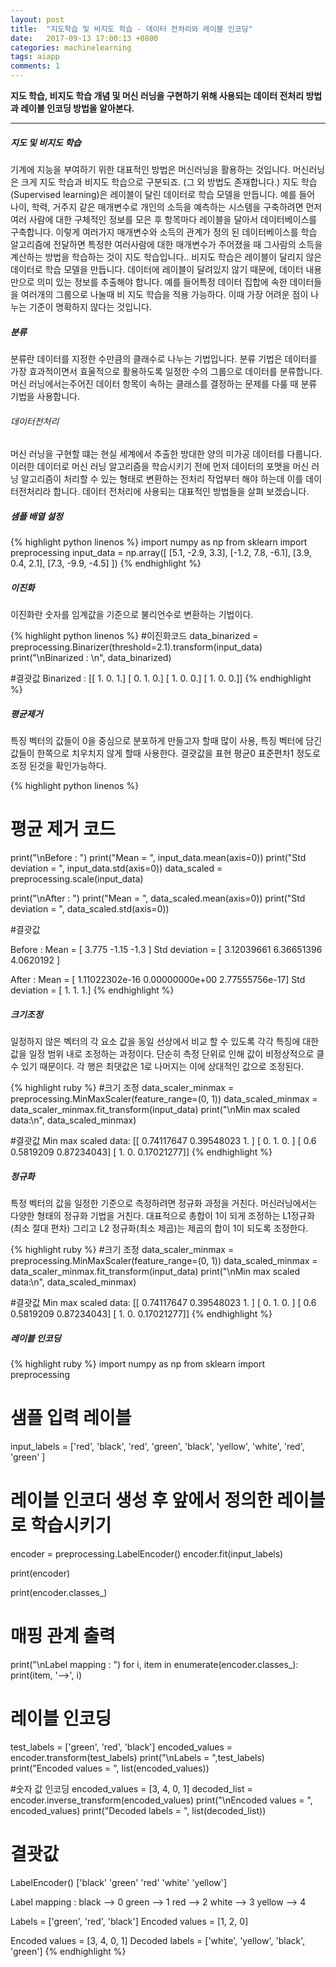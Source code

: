 ```yaml
---
layout: post
title:  "지도학습 및 비지도 학습 - 데이터 전처리와 레이블 인코딩"
date:   2017-09-13 17:00:13 +0800
categories: machinelearning
tags: aiapp
comments: 1
---
```

**지도 학습, 비지도 학습 개념 및 머신 러닝을 구현하기 위해 사용되는 데이터 전처리 방법과 레이블 인코딩 방법을 알아본다.**

---

##### 지도 및 비지도 학습

기계에 지능을 부여하기 위한 대표적인 방법은 머신러닝을 활용하는 것입니다. 머신러닝은 크게 지도 학습과 비지도 학습으로 구분되죠. (그 외 방법도 존재합니다.)
지도 학습(Supervised learning)은 레이블이 달린 데이터로 학습 모델을 만듭니다. 예를 들어 나이, 학력, 거주지 같은 매개변수로 개인의 소득을 예측하는 시스템을 구축하려면
먼저 여러 사람에 대한 구체적인 정보를 모은 후 항목마다 레이블을 달아서 데이터베이스를 구축합니다. 이렇게 여러가지 매개변수와 소득의 관계가 정의 된 데이터베이스를
학습 알고리즘에 전달하면 특정한 여러사람에 대한 매개변수가 주어졌을 때 그사람의 소득을 계산하는 방법을 학습하는 것이 지도 학습입니다..
비지도 학습은 레이블이 달리지 않은 데이터로 학습 모델을 만듭니다. 데이터에 레이블이 달려있지 않기 때문에, 데이터 내용만으로 의미 있는 정보를 추출해야 합니다.
예를 들어특정 데이터 집합에 속한 데이터들을 여러개의 그룹으로 나눌때 비 지도 학습을 적용 가능하다. 이때 가장 어려운 점이 나누는 기준이 명확하지 않다는 것입니다.

##### 분류
분류란 데이터를 지정한 수만큼의 클래수로 나누는 기법입니다. 분류 기법은 데이터를 가장 효과적이면서 효울적으로 활용하도록 일정한 수의 그룹으로 데이터를 분류합니다. 머신 러닝에서는주어진 데이터 항목이 속하는 클래스를 결정하는 문제를 다룰 때 분류 기법을 사용합니다.

###### 데이터전처리
머신 러닝을 구현할 떄는 현실 세계에서 추출한 방대한 양의 미가공 데이터를 다룹니다. 이러한 데이터로 머신 러닝 알고리즘을 학습시키기 전에 먼저 데이터의 포맷을 머신 러닝 알고리즘이 처리할 수 있는 형태로 변환하는 전처리 작업부터 해야 하는데 이를 데이터전처리라 합니다. 
데이터 전처리에 사용되는 대표적인 방법들을 살펴 보겠습니다.


##### 샘플 배열 설정

{% highlight  python linenos  %}
import numpy as np
from sklearn import preprocessing
input_data = np.array([
    [5.1, -2.9, 3.3],
    [-1.2, 7.8, -6.1],
    [3.9, 0.4, 2.1],
    [7.3, -9.9, -4.5]
])
{% endhighlight %}

##### 이진화
이진화란 숫자를 임계값을 기준으로 불리언수로 변환하는 기법이다. 

{% highlight python linenos  %}
#이진화코드
data_binarized = preprocessing.Binarizer(threshold=2.1).transform(input_data)
print("\nBinarized : \n", data_binarized)

#결괏값
Binarized : 
 [[ 1.  0.  1.]
 [ 0.  1.  0.]
 [ 1.  0.  0.]
 [ 1.  0.  0.]]
{% endhighlight %}
##### 평균제거
 특징 벡터의 값들이 0을 중심으로 분포하게 만들고자 할때 많이 사용, 특징 벡터에 담긴 값들이 한쪽으로 치우치지 않게 할때 사용한다. 결괏값을 표현 평균0 표준편차1 정도로 조정 된것을 확인가능하다.

{% highlight python linenos  %}
# 평균 제거 코드
print("\nBefore : ")
print("Mean = ", input_data.mean(axis=0))
print("Std deviation = ", input_data.std(axis=0))
data_scaled = preprocessing.scale(input_data)

print("\nAfter : ")
print("Mean = ", data_scaled.mean(axis=0))
print("Std deviation = ", data_scaled.std(axis=0))

#결괏값

Before : 
Mean =  [ 3.775 -1.15  -1.3  ]
Std deviation =  [ 3.12039661  6.36651396  4.0620192 ]

After : 
Mean =  [  1.11022302e-16   0.00000000e+00   2.77555756e-17]
Std deviation =  [ 1.  1.  1.]
{% endhighlight %}

##### 크기조정
일정하지 않은 벡터의 각 요소 값을 동일 선상에서 비교 할 수 있도록 각각 특징에 대한 값을 일정 범위 내로 조정하는 과정이다.
단순히 측정 단위로 인해 값이 비정상적으로 클 수 있기 때문이다. 각 행은 최댓값은 1로 나머지는 이에 상대적인 값으로 조정된다.

{% highlight ruby %}
#크기 조정
data_scaler_minmax = preprocessing.MinMaxScaler(feature_range=(0, 1))
data_scaled_minmax = data_scaler_minmax.fit_transform(input_data)
print("\nMin max scaled data:\n", data_scaled_minmax)

#결괏값
Min max scaled data:
 [[ 0.74117647  0.39548023  1.        ]
 [ 0.          1.          0.        ]
 [ 0.6         0.5819209   0.87234043]
 [ 1.          0.          0.17021277]]
{% endhighlight %}

##### 정규화
특정 벡터의 값을 일정한 기준으로 측정하려면 정규화 과정을 거친다. 머신러닝에서는 다양한 형태의 정규화 기법을 거친다. 대표적으로 총합이 1이 되게 조정하는 L1정규화(최소 절대 편차) 그리고 L2 정규화(최소 제곱)는 제곱의 합이 1이 되도록 조정한다.

{% highlight ruby %}
#크기 조정
data_scaler_minmax = preprocessing.MinMaxScaler(feature_range=(0, 1))
data_scaled_minmax = data_scaler_minmax.fit_transform(input_data)
print("\nMin max scaled data:\n", data_scaled_minmax)

#결괏값
Min max scaled data:
 [[ 0.74117647  0.39548023  1.        ]
 [ 0.          1.          0.        ]
 [ 0.6         0.5819209   0.87234043]
 [ 1.          0.          0.17021277]]
{% endhighlight %}

##### 레이블 인코딩

{% highlight ruby %}
import numpy as np
from sklearn import preprocessing

# 샘플 입력 레이블
input_labels = ['red', 'black', 'red', 'green', 'black', 'yellow', 'white', 'red', 'green' ]

# 레이블 인코더 생성 후 앞에서 정의한 레이블로  학습시키기
encoder = preprocessing.LabelEncoder()
encoder.fit(input_labels)

print(encoder)

print(encoder.classes_)

# 매핑 관계 출력
print("\nLabel mapping : ")
for i, item in enumerate(encoder.classes_):
    print(item, '-->', i)
    
# 레이블 인코딩
test_labels = ['green', 'red', 'black']
encoded_values = encoder.transform(test_labels)
print("\nLabels = ",test_labels)
print("Encoded values = ", list(encoded_values))


#숫자 값 인코딩
encoded_values = [3, 4, 0, 1]
decoded_list = encoder.inverse_transform(encoded_values)
print("\nEncoded values = ", encoded_values)
print("Decoded labels = ", list(decoded_list))

# 결괏값 
LabelEncoder()
['black' 'green' 'red' 'white' 'yellow']

Label mapping : 
black --> 0
green --> 1
red --> 2
white --> 3
yellow --> 4

Labels =  ['green', 'red', 'black']
Encoded values =  [1, 2, 0]

Encoded values =  [3, 4, 0, 1]
Decoded labels =  ['white', 'yellow', 'black', 'green']
{% endhighlight %}
